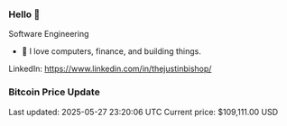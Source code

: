 ### Hello 🤙  

Software Engineering

- 🔭 I love computers, finance, and building things.
  
LinkedIn: https://www.linkedin.com/in/thejustinbishop/  






















































































































































































































































































































































































































































































### Bitcoin Price Update
Last updated: 2025-05-27 23:20:06 UTC
Current price: $109,111.00 USD
